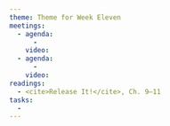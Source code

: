 ```yaml
---
theme: Theme for Week Eleven
meetings:
  - agenda:
      -
    video:
  - agenda:
      -
    video:
readings:
  - <cite>Release It!</cite>, Ch. 9–11
tasks:
  -
---
```

